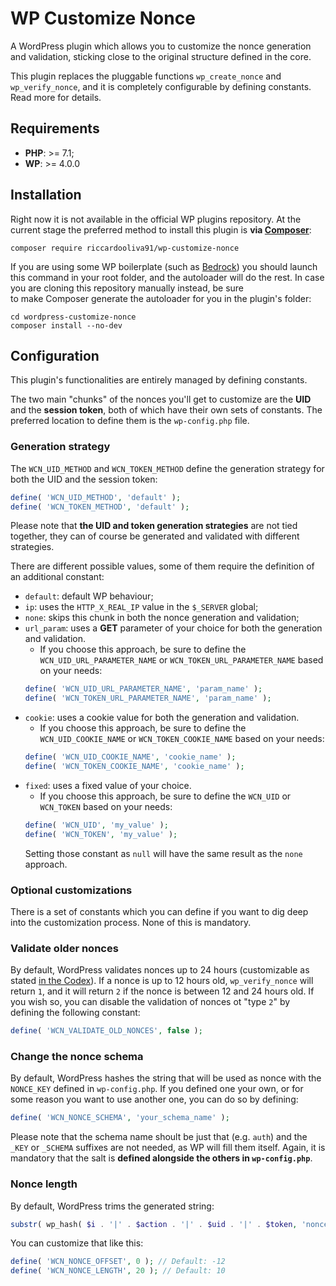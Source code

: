 # WP Customize Nonce
A WordPress plugin which allows you to customize the nonce generation and validation, sticking close to the original structure defined 
in the core.

This plugin replaces the pluggable functions `wp_create_nonce` and `wp_verify_nonce`, and it is completely configurable 
by defining constants. Read more for details.

## Requirements
- __PHP__: >= 7.1;
- __WP__: >= 4.0.0

## Installation
Right now it is not available in the official WP plugins repository.
At the current stage the preferred method to install this plugin is __via [Composer](https://getcomposer.org/)__:
```
composer require riccardooliva91/wp-customize-nonce
```
If you are using some WP boilerplate (such as [Bedrock](https://roots.io/bedrock/)) you should launch this command in 
your root folder, and the autoloader will do the rest. In case you are cloning this repository manually instead, be sure  
to make Composer generate the autoloader for you in the plugin's folder:
```
cd wordpress-customize-nonce
composer install --no-dev
```

## Configuration
This plugin's functionalities are entirely managed by defining constants.

The two main "chunks" of the nonces you'll get to customize are the __UID__ and the __session token__, both of which have
their own sets of constants. The preferred location to define them is the `wp-config.php` file.

### Generation strategy
The `WCN_UID_METHOD` and `WCN_TOKEN_METHOD` define the generation strategy for both the UID and the session token:

```php
define( 'WCN_UID_METHOD', 'default' );
define( 'WCN_TOKEN_METHOD', 'default' );
```
Please note that __the UID and token generation strategies__ are not tied together, they can of course be generated and 
validated with different strategies.

There are different possible values, some of them require the definition of an additional constant:
- `default`: default WP behaviour;
- `ip`: uses the `HTTP_X_REAL_IP` value in the `$_SERVER` global;
- `none`: skips this chunk in both the nonce generation and validation;
- `url_param`: uses a __GET__ parameter of your choice for both the generation and validation.
    - If you choose this approach, be sure to define the `WCN_UID_URL_PARAMETER_NAME` or `WCN_TOKEN_URL_PARAMETER_NAME` based on your needs:
    ```php
    define( 'WCN_UID_URL_PARAMETER_NAME', 'param_name' );
    define( 'WCN_TOKEN_URL_PARAMETER_NAME', 'param_name' );
    ```
- `cookie`: uses a cookie value for both the generation and validation.
    - If you choose this approach, be sure to define the `WCN_UID_COOKIE_NAME` or `WCN_TOKEN_COOKIE_NAME` based on your needs:
    ```php
    define( 'WCN_UID_COOKIE_NAME', 'cookie_name' );
    define( 'WCN_TOKEN_COOKIE_NAME', 'cookie_name' );
    ```
- `fixed`: uses a fixed value of your choice.
    - If you choose this approach, be sure to define the `WCN_UID` or `WCN_TOKEN` based on your needs:
    ```php
    define( 'WCN_UID', 'my_value' );
    define( 'WCN_TOKEN', 'my_value' );
    ```
    Setting those constant as `null` will have the same result as the `none` approach.

### Optional customizations
There is a set of constants which you can define if you want to dig deep into the customization process. 
None of this is mandatory.

### Validate older nonces
By default, WordPress validates nonces up to 24 hours (customizable as stated [in the Codex](https://codex.wordpress.org/WordPress_Nonces)).
If a nonce is up to 12 hours old, `wp_verify_nonce` will return `1`, and it will return `2` if the nonce is between 
12 and 24 hours old.
If you wish so, you can disable the validation of nonces ot "type `2`" by defining the following constant:
```php
define( 'WCN_VALIDATE_OLD_NONCES', false );
```

### Change the nonce schema
By default, WordPress hashes the string that will be used as nonce with the `NONCE_KEY` defined in `wp-config.php`. 
If you defined one your own, or for some reason you want to use another one, you can do so by defining:
```php 
define( 'WCN_NONCE_SCHEMA', 'your_schema_name' );
```
Please note that the schema name shoult be just that (e.g. `auth`) and the `_KEY` or `_SCHEMA` suffixes are not needed, 
as WP will fill them itself. Again, it is mandatory that the salt is __defined alongside the others in `wp-config.php`__. 

### Nonce length
By default, WordPress trims the generated string:
```php
substr( wp_hash( $i . '|' . $action . '|' . $uid . '|' . $token, 'nonce' ), -12, 10 ); // note substr() offset and length
```
You can customize that like this:
```php 
define( 'WCN_NONCE_OFFSET', 0 ); // Default: -12
define( 'WCN_NONCE_LENGTH', 20 ); // Default: 10
```